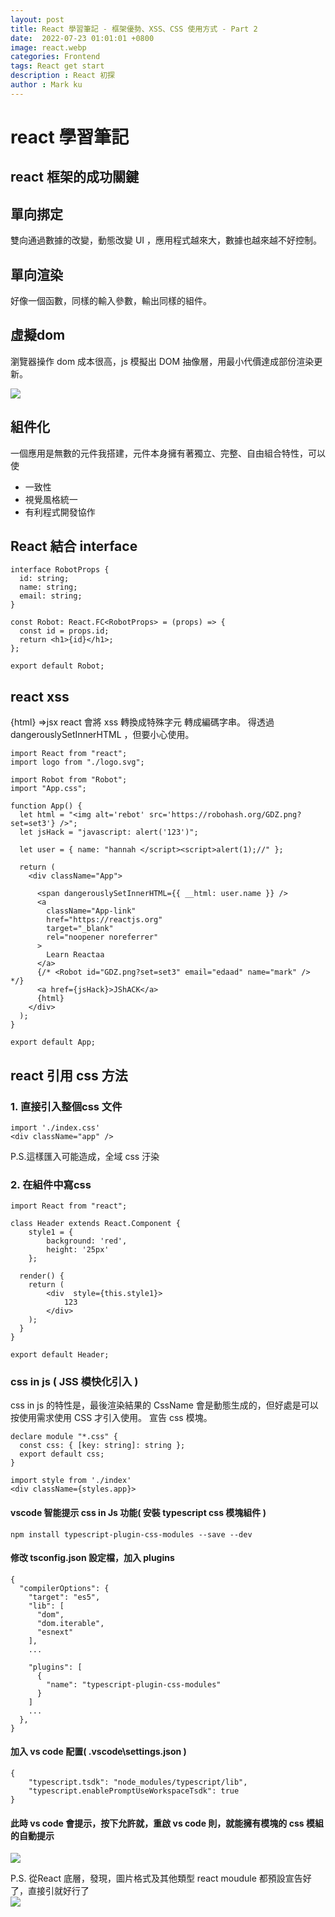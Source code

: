 ```yaml
---
layout: post
title: React 學習筆記 - 框架優勢、XSS、CSS 使用方式 - Part 2 
date:  2022-07-23 01:01:01 +0800
image: react.webp
categories: Frontend
tags: React get start
description : React 初探
author : Mark ku
---
```

# react 學習筆記
## react 框架的成功關鍵
## 單向挷定
雙向通過數據的改變，動態改變 UI ，應用程式越來大，數據也越來越不好控制。

## 單向渲染
好像一個函數，同樣的輸入參數，輸出同樣的組件。

## 虛擬dom 
瀏覽器操作 dom 成本很高，js 模擬出 DOM 抽像層，用最小代價達成部份渲染更新。

![](https://i.imgur.com/WUh2W3r.png)

## 組件化
一個應用是無數的元件我搭建，元件本身擁有著獨立、完整、自由組合特性，可以使  
* 一致性
* 視覺風格統一
* 有利程式開發協作

## React 結合 interface
```
interface RobotProps {
  id: string;
  name: string;
  email: string;
}

const Robot: React.FC<RobotProps> = (props) => {
  const id = props.id;
  return <h1>{id}</h1>;
};

export default Robot;
```

## react xss 
{html} =>jsx react 會將 xss 轉換成特殊字元  轉成編碼字串。
得透過 dangerouslySetInnerHTML ，但要小心使用。

```
import React from "react";
import logo from "./logo.svg";

import Robot from "Robot";
import "App.css";

function App() {
  let html = "<img alt='rebot' src='https://robohash.org/GDZ.png?set=set3'} />";
  let jsHack = "javascript: alert('123')";  

  let user = { name: "hannah </script><script>alert(1);//" };

  return (
    <div className="App">      

      <span dangerouslySetInnerHTML={{ __html: user.name }} />
      <a
        className="App-link"
        href="https://reactjs.org"
        target="_blank"
        rel="noopener noreferrer"
      >
        Learn Reactaa
      </a>
      {/* <Robot id="GDZ.png?set=set3" email="edaad" name="mark" /> */}
      <a href={jsHack}>JShACK</a>
      {html}
    </div>
  );
}

export default App;
```   
    
##  react 引用 css  方法
### 1. 直接引入整個css 文件
```
import './index.css'
<div className="app" />
```
P.S.這樣匯入可能造成，全域 css 汙染  

### 2. 在組件中寫css
```
import React from "react";

class Header extends React.Component {
	style1 = {
		background: 'red',
		height: '25px'
	};	
	 	
  render() {
    return (
		<div  style={this.style1}>		
			123
		</div>
    );
  }
}

export default Header;
```

### css in js ( JSS 模快化引入 )
css in js 的特性是，最後渲染結果的 CssName 會是動態生成的，但好處是可以按使用需求使用 CSS 才引入使用。
宣告 css 模塊。

```
declare module "*.css" {
  const css: { [key: string]: string };
  export default css;
}
```

```
import style from './index'
<div className={styles.app}>
```

#### vscode 智能提示 css in Js 功能( 安裝 typescript css 模塊組件 )

```
npm install typescript-plugin-css-modules --save --dev
```
#### 修改 tsconfig.json 設定檔，加入 plugins
```
{
  "compilerOptions": {
    "target": "es5",
    "lib": [
      "dom",
      "dom.iterable",
      "esnext"
    ],
    ...
  
    "plugins": [
      {
        "name": "typescript-plugin-css-modules"
      }
    ]
    ...
  },
}
```

#### 加入 vs code 配置( .vscode\settings.json )
```
{
	"typescript.tsdk": "node_modules/typescript/lib",
	"typescript.enablePromptUseWorkspaceTsdk": true
}
```
#### 此時 vs code 會提示，按下允許就，重啟 vs code 則，就能擁有模塊的 css 模組的自動提示

![](https://i.imgur.com/rDoTdb4.png)

P.S. 從React 底層，發現，圖片格式及其他類型 react moudule 都預設宣告好了，直接引就好行了  
![](https://i.imgur.com/xwbguAU.png)
